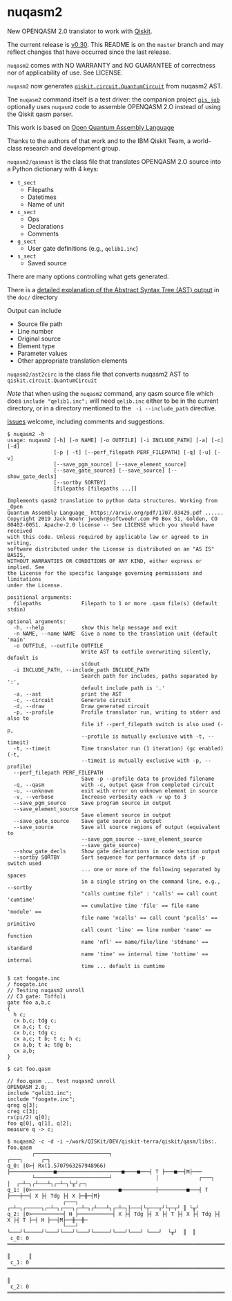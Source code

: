 # nuqasm2

New OPENQASM 2.0 translator to work with [Qiskit](https://github.com/Qiskit).

The current release is [v0.30](https://github.com/jwoehr/nuqasm2/releases/tag/v0.30). This README is on the `master` branch and may reflect changes that have occurred since the last release.

`nuqasm2` comes with NO WARRANTY and NO GUARANTEE of correctness nor of applicability of use. See LICENSE.

`nuqasm2` now generates [`qiskit.circuit.QuantumCircuit`](https://qiskit.org/documentation/_modules/qiskit/circuit/quantumcircuit.html)
from nuqasm2 AST.

Tne `nuqasm2` command itself is a test driver: the companion project [`qis_job`](https://github.com/jwoehr/qis_job)
optionally uses `nuqasm2` code to assemble OPENQASM 2.O instead of using the Qiskit qasm parser.

This work is based on [Open Quantum Assembly Language](https://arxiv.org/pdf/1707.03429.pdf)

Thanks to the authors of that work and to the IBM Qiskit Team, a world-class research and development group.

`nuqasm2/qasmast` is the class file that translates OPENQASM 2.O source into a Python dictionary with 4 keys:

* `t_sect`
  * Filepaths
  * Datetimes
  * Name of unit
* `c_sect`
  * Ops
  * Declarations
  * Comments
* `g_sect`
  * User gate definitions (e.g., `qelib1.inc`)
* `s_sect`
  * Saved source

There are many options controlling what gets generated.

There is a [detailed explanation of the Abstract Syntax Tree (AST) output](https://github.com/jwoehr/nuqasm2/blob/master/doc/nuqasm_ast.md) in the `doc/` directory


Output can include
* Source file path
* Line number
* Original source
* Element type
* Parameter values
* Other appropriate translation elements

`nuqasm2/ast2circ` is the class file that converts nuqasm2 AST to `qiskit.circuit.QuantumCircuit`

*Note* that when using the `nuqasm2` command, any qasm source file which does `include "qelib1.inc";` will need `qelib.inc`
either to be in the current directory, or in a directory mentioned to the ` -i --include_path` directive.

[Issues](https://github.com/jwoehr/nuqasm2/issues) welcome, including comments and suggestions.

```
$ nuqasm2 -h
usage: nuqasm2 [-h] [-n NAME] [-o OUTFILE] [-i INCLUDE_PATH] [-a] [-c] [-d]
               [-p | -t] [--perf_filepath PERF_FILEPATH] [-q] [-u] [-v]
               [--save_pgm_source] [--save_element_source]
               [--save_gate_source] [--save_source] [--show_gate_decls]
               [--sortby SORTBY]
               [filepaths [filepaths ...]]

Implements qasm2 translation to python data structures. Working from _Open
Quantum Assembly Language_ https://arxiv.org/pdf/1707.03429.pdf ......
Copyright 2019 Jack Woehr jwoehr@softwoehr.com PO Box 51, Golden, CO
80402-0051. Apache-2.0 license -- See LICENSE which you should have received
with this code. Unless required by applicable law or agreed to in writing,
software distributed under the License is distributed on an "AS IS" BASIS,
WITHOUT WARRANTIES OR CONDITIONS OF ANY KIND, either express or implied. See
the License for the specific language governing permissions and limitations
under the License.

positional arguments:
  filepaths             Filepath to 1 or more .qasm file(s) (default stdin)

optional arguments:
  -h, --help            show this help message and exit
  -n NAME, --name NAME  Give a name to the translation unit (default 'main'
  -o OUTFILE, --outfile OUTFILE
                        Write AST to outfile overwriting silently, default is
                        stdout
  -i INCLUDE_PATH, --include_path INCLUDE_PATH
                        Search path for includes, paths separated by ':',
                        default include path is '.'
  -a, --ast             print the AST
  -c, --circuit         Generate circuit
  -d, --draw            Draw generated circuit
  -p, --profile         Profile translator run, writing to stderr and also to
                        file if --perf_filepath switch is also used (-p,
                        --profile is mutually exclusive with -t, --timeit)
  -t, --timeit          Time translator run (1 iteration) (gc enabled) (-t,
                        --timeit is mutually exclusive with -p, --profile)
  --perf_filepath PERF_FILEPATH
                        Save -p --profile data to provided filename
  -q, --qasm            with -c, output qasm from completed circuit
  -u, --unknown         exit with error on unknown element in source
  -v, --verbose         Increase verbosity each -v up to 3
  --save_pgm_source     Save program source in output
  --save_element_source
                        Save element source in output
  --save_gate_source    Save gate source in output
  --save_source         Save all source regions of output (equivalent to
                        --save_pgm_source --save_element_source
                        --save_gate_source)
  --show_gate_decls     Show gate declarations in code section output
  --sortby SORTBY       Sort sequence for performance data if -p switch used
                        ... one or more of the following separated by spaces
                        in a single string on the command line, e.g., --sortby
                        "calls cumtime file" : 'calls' == call count 'cumtime'
                        == cumulative time 'file' == file name 'module' ==
                        file name 'ncalls' == call count 'pcalls' == primitive
                        call count 'line' == line number 'name' == function
                        name 'nfl' == name/file/line 'stdname' == standard
                        name 'time' == internal time 'tottime' == internal
                        time ... default is cumtime

$ cat foogate.inc
/ foogate.inc
// Testing nuqasm2 unroll
// C3 gate: Toffoli
gate foo a,b,c
{
  h c;
  cx b,c; tdg c;
  cx a,c; t c;
  cx b,c; tdg c;
  cx a,c; t b; t c; h c;
  cx a,b; t a; tdg b;
  cx a,b;
}

$ cat foo.qasm

// foo.qasm ... test nuqasm2 unroll
OPENQASM 2.0;
include "qelib1.inc";
include "foogate.inc";
qreg q[3];
creg c[3];
rx(pi/2) q[0];
foo q[0], q[1], q[2];
measure q -> c;

$ nuqasm2 -c -d -i ~/work/QISKit/DEV/qiskit-terra/qiskit/qasm/libs:. foo.qasm
        ┌────────────────────────┐                                             ┌───┐      ┌─┐   
q_0: |0>┤ Rx(1.5707963267948966) ├──────────────■─────────────────────■────■───┤ T ├───■──┤M├───
        └────────────────────────┘              │             ┌───┐   │  ┌─┴─┐┌┴───┴┐┌─┴─┐└╥┘┌─┐
q_1: |0>────────────────────────────■───────────┼─────────■───┤ T ├───┼──┤ X ├┤ Tdg ├┤ X ├─╫─┤M├
                  ┌───┐           ┌─┴─┐┌─────┐┌─┴─┐┌───┐┌─┴─┐┌┴───┴┐┌─┴─┐├───┤└┬───┬┘└┬─┬┘ ║ └╥┘
q_2: |0>──────────┤ H ├───────────┤ X ├┤ Tdg ├┤ X ├┤ T ├┤ X ├┤ Tdg ├┤ X ├┤ T ├─┤ H ├──┤M├──╫──╫─
                  └───┘           └───┘└─────┘└───┘└───┘└───┘└─────┘└───┘└───┘ └───┘  └╥┘  ║  ║ 
 c_0: 0 ═══════════════════════════════════════════════════════════════════════════════╬═══╩══╬═
                                                                                       ║      ║ 
 c_1: 0 ═══════════════════════════════════════════════════════════════════════════════╬══════╩═
                                                                                       ║        
 c_2: 0 ═══════════════════════════════════════════════════════════════════════════════╩════════

```
